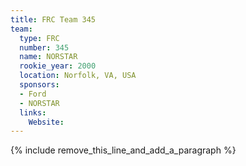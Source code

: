 ```yaml
---
title: FRC Team 345
team:
  type: FRC
  number: 345
  name: NORSTAR
  rookie_year: 2000
  location: Norfolk, VA, USA
  sponsors:
  - Ford
  - NORSTAR
  links:
    Website:
---
```


{% include remove_this_line_and_add_a_paragraph %}